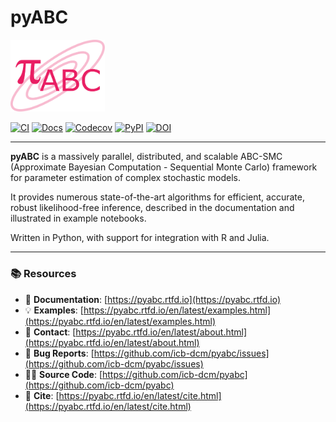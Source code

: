 # pyABC

<p align="left">
  <img src="https://raw.githubusercontent.com/ICB-DCM/pyABC/main/doc/logo/logo.svg" alt="pyABC logo" width="30%">
</p>

[![CI](https://github.com/ICB-DCM/pyABC/workflows/CI/badge.svg)](https://github.com/ICB-DCM/pyABC/actions)
[![Docs](https://readthedocs.org/projects/pyabc/badge/?version=latest)](https://pyabc.readthedocs.io/en/latest/)
[![Codecov](https://codecov.io/gh/ICB-DCM/pyABC/branch/main/graph/badge.svg)](https://codecov.io/gh/ICB-DCM/pyABC)
[![PyPI](https://badge.fury.io/py/pyabc.svg)](https://badge.fury.io/py/pyabc)
[![DOI](https://zenodo.org/badge/DOI/10.5281/zenodo.3257587.svg)](https://doi.org/10.5281/zenodo.3257587)

---

**pyABC** is a massively parallel, distributed, and scalable ABC-SMC  
(Approximate Bayesian Computation - Sequential Monte Carlo) framework  
for parameter estimation of complex stochastic models.

It provides numerous state-of-the-art algorithms for efficient, accurate,  
robust likelihood-free inference, described in the documentation and  
illustrated in example notebooks.

Written in Python, with support for integration with R and Julia.

---

### 📚 Resources

- 📖 **Documentation**: [https://pyabc.rtfd.io](https://pyabc.rtfd.io)
- 💡 **Examples**: [https://pyabc.rtfd.io/en/latest/examples.html](https://pyabc.rtfd.io/en/latest/examples.html)
- 💬 **Contact**: [https://pyabc.rtfd.io/en/latest/about.html](https://pyabc.rtfd.io/en/latest/about.html)
- 🐛 **Bug Reports**: [https://github.com/icb-dcm/pyabc/issues](https://github.com/icb-dcm/pyabc/issues)
- 🧑‍💻 **Source Code**: [https://github.com/icb-dcm/pyabc](https://github.com/icb-dcm/pyabc)
- 📄 **Cite**: [https://pyabc.rtfd.io/en/latest/cite.html](https://pyabc.rtfd.io/en/latest/cite.html)
